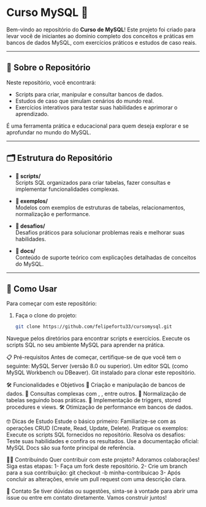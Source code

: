 # Curso MySQL 🚀

Bem-vindo ao repositório do **Curso de MySQL**! Este projeto foi criado para levar você de iniciantes ao domínio completo dos conceitos e práticas em bancos de dados MySQL, com exercícios práticos e estudos de caso reais.

---

## 📖 Sobre o Repositório

Neste repositório, você encontrará:
- Scripts para criar, manipular e consultar bancos de dados.
- Estudos de caso que simulam cenários do mundo real.
- Exercícios interativos para testar suas habilidades e aprimorar o aprendizado.

É uma ferramenta prática e educacional para quem deseja explorar e se aprofundar no mundo do MySQL.

---

## 🗂 Estrutura do Repositório

- **📁 scripts/**  
  Scripts SQL organizados para criar tabelas, fazer consultas e implementar funcionalidades complexas.

- **📁 exemplos/**  
  Modelos com exemplos de estruturas de tabelas, relacionamentos, normalização e performance.

- **📁 desafios/**  
  Desafios práticos para solucionar problemas reais e melhorar suas habilidades.

- **📁 docs/**  
  Conteúdo de suporte teórico com explicações detalhadas de conceitos do MySQL.

---

## 🚀 Como Usar

Para começar com este repositório:
1. Faça o clone do projeto:
   ```bash
   git clone https://github.com/felipefortu33/cursomysql.git

Navegue pelos diretórios para encontrar scripts e exercícios.
Execute os scripts SQL no seu ambiente MySQL para aprender na prática.


📋 Pré-requisitos
Antes de começar, certifique-se de que você tem o seguinte:
MySQL Server (versão 8.0 ou superior).
Um editor SQL (como MySQL Workbench ou DBeaver).
Git instalado para clonar este repositório.

🛠 Funcionalidades e Objetivos
🚧 Criação e manipulação de bancos de dados.
🔎 Consultas complexas com , , entre outros.
🎯 Normalização de tabelas seguindo boas práticas.
🔧 Implementação de triggers, stored procedures e views.
🛠 Otimização de performance em bancos de dados.



🤓 Dicas de Estudo
Estude o básico primeiro: Familiarize-se com as operações CRUD (Create, Read, Update, Delete).
Pratique os exemplos: Execute os scripts SQL fornecidos no repositório.
Resolva os desafios: Teste suas habilidades e confira os resultados.
Use a documentação oficial: MySQL Docs são sua fonte principal de referência.



🧑‍💻 Contribuindo
Quer contribuir com este projeto? Adoramos colaborações! Siga estas etapas:
1- Faça um fork deste repositório.
2- Crie um branch para a sua contribuição:
git checkout -b minha-contribuicao
3- Após concluir as alterações, envie um pull request com uma descrição clara.


📧 Contato
Se tiver dúvidas ou sugestões, sinta-se à vontade para abrir uma issue ou entre em contato diretamente. Vamos construir juntos!



